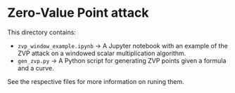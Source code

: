 # Zero-Value Point attack

This directory contains:

 * `zvp_window_example.ipynb` -> A Jupyter notebook with an example of the ZVP attack on a windowed scalar multiplication algorithm.
 * `gen_zvp.py` -> A Python script for generating ZVP points given a formula and a curve.
 
See the respective files for more information on runing them.
